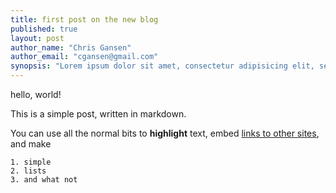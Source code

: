 ```yaml
---
title: first post on the new blog
published: true
layout: post
author_name: "Chris Gansen"
author_email: "cgansen@gmail.com"
synopsis: "Lorem ipsum dolor sit amet, consectetur adipisicing elit, sed do"
---
```


hello, world!

This is a simple post, written in markdown.

You can use all the normal bits to **highlight** text, embed [links to other sites](http://cutgroup.smartchicagoapps.org), and make 

    1. simple
    2. lists
    3. and what not